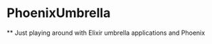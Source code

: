 PhoenixUmbrella
===============

** Just playing around with Elixir umbrella applications and Phoenix
